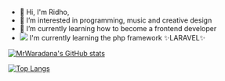 - 👋 Hi, I'm Ridho,
- 👀 I’m interested in programming, music and creative design
- 🌱 I’m currently learning how to become a frontend developer
- <img src="https://laravel.com/img/favicon/favicon-32x32.png"> I'm currently learning the php framework ✨LARAVEL✨

<!---
MrWaradana/MrWaradana is a ✨ special ✨ repository because its `README.md` (this file) appears on your GitHub profile.
You can click the Preview link to take a look at your changes.
--->


[![MrWaradana's GitHub stats](https://github-readme-stats.vercel.app/api?username=MrWaradana&hide=prs,issues,contribs&show_icons=true&theme=chartreuse-dark)
](https://github.com/anuraghazra/github-readme-stats)

[![Top Langs](https://github-readme-stats.vercel.app/api/top-langs/?username=MrWaradana&layout=compact&show_icons=true&theme=chartreuse-dark&hide=ruby,shell)](https://github.com/anuraghazra/github-readme-stats)


